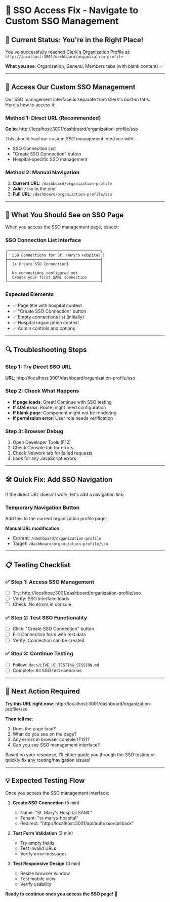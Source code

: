 # 🔧 SSO Access Fix - Navigate to Custom SSO Management

## 🎯 **Current Status: You're in the Right Place!**

You've successfully reached Clerk's Organization Profile at:
`http://localhost:3001/dashboard/organization-profile`

**What you see**: Organization, General, Members tabs (with blank content) ✅

---

## 🚀 **Access Our Custom SSO Management**

Our SSO management interface is separate from Clerk's built-in tabs. Here's how to access it:

### **Method 1: Direct URL (Recommended)**

**Go to**: http://localhost:3001/dashboard/organization-profile/sso

This should load our custom SSO management interface with:
- SSO Connection List
- "Create SSO Connection" button
- Hospital-specific SSO management

### **Method 2: Manual Navigation**

1. **Current URL**: `/dashboard/organization-profile`
2. **Add**: `/sso` to the end
3. **Full URL**: `/dashboard/organization-profile/sso`

---

## 🧪 **What You Should See on SSO Page**

When you access the SSO management page, expect:

### **SSO Connection List Interface**
```
┌─────────────────────────────────────────┐
│  SSO Connections for St. Mary's Hospital │
├─────────────────────────────────────────┤
│  [+ Create SSO Connection]              │
│                                         │
│  No connections configured yet          │
│  Create your first SAML connection      │
└─────────────────────────────────────────┘
```

### **Expected Elements**
- ✅ Page title with hospital context
- ✅ "Create SSO Connection" button
- ✅ Empty connections list (initially)
- ✅ Hospital organization context
- ✅ Admin controls and options

---

## 🔍 **Troubleshooting Steps**

### **Step 1: Try Direct SSO URL**
**URL**: http://localhost:3001/dashboard/organization-profile/sso

### **Step 2: Check What Happens**
- **If page loads**: Great! Continue with SSO testing
- **If 404 error**: Route might need configuration
- **If blank page**: Component might not be rendering
- **If permission error**: User role needs verification

### **Step 3: Browser Debug**
1. Open Developer Tools (F12)
2. Check Console tab for errors
3. Check Network tab for failed requests
4. Look for any JavaScript errors

---

## 🛠️ **Quick Fix: Add SSO Navigation**

If the direct URL doesn't work, let's add a navigation link:

### **Temporary Navigation Button**

Add this to the current organization profile page:

**Manual URL modification**:
- Current: `/dashboard/organization-profile`
- Target: `/dashboard/organization-profile/sso`

---

## 📋 **Testing Checklist**

### ✅ **Step 1: Access SSO Management**
- [ ] Try: http://localhost:3001/dashboard/organization-profile/sso
- [ ] Verify: SSO interface loads
- [ ] Check: No errors in console

### ✅ **Step 2: Test SSO Functionality**
- [ ] Click: "Create SSO Connection" button
- [ ] Fill: Connection form with test data
- [ ] Verify: Connection can be created

### ✅ **Step 3: Continue Testing**
- [ ] Follow: `docs/LIVE_UI_TESTING_SESSION.md`
- [ ] Complete: All SSO test scenarios

---

## 🎯 **Next Action Required**

**Try this URL right now**:
http://localhost:3001/dashboard/organization-profile/sso

**Then tell me**:
1. Does the page load?
2. What do you see on the page?
3. Any errors in browser console (F12)?
4. Can you see SSO management interface?

Based on your response, I'll either guide you through the SSO testing or quickly fix any routing/navigation issues!

---

## 💡 **Expected Testing Flow**

Once you access the SSO management interface:

1. **Create SSO Connection** (5 min)
   - Name: "St. Mary's Hospital SAML"
   - Tenant: "st-marys-hospital"
   - Redirect: "http://localhost:3001/api/auth/sso/callback"

2. **Test Form Validation** (3 min)
   - Try empty fields
   - Test invalid URLs
   - Verify error messages

3. **Test Responsive Design** (3 min)
   - Resize browser window
   - Test mobile view
   - Verify usability

**Ready to continue once you access the SSO page!** 🚀
